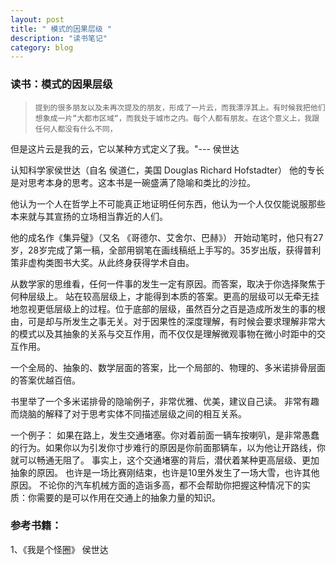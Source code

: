 ```yaml
---
layout: post
title: " 模式的因果层级 "
description: "读书笔记"
category: blog
---
```



### 读书：模式的因果层级

>     提到的很多朋友以及未再次提及的朋友，形成了一片云，而我漂浮其上。有时候我把他们想象成一片“大都市区域“，而我处于城市之内。每个人都有朋友。在这个意义上，我跟任何人都没有什么不同，
但是这片云是我的云，它以某种方式定义了我。"---  侯世达

认知科学家侯世达（自名 侯道仁，美国 Douglas Richard Hofstadter） 他的专长是对思考本身的思考。这本书是一碗盛满了隐喻和类比的沙拉。

他认为一个人在哲学上不可能真正地证明任何东西，他认为一个人仅仅能说服那些本来就与其宣扬的立场相当靠近的人们。

他的成名作《集异璧》（又名 《哥德尔、艾舍尔、巴赫》） 开始动笔时，他只有27岁，28岁完成了第一稿，全部用钢笔在画线稿纸上手写的。35岁出版，获得普利策非虚构类图书大奖。从此终身获得学术自由。

从数学家的思维看，任何一件事的发生一定有原因。而答案，取决于你选择聚焦于何种层级上。
站在较高层级上，才能得到本质的答案。更高的层级可以无牵无挂地忽视更低层级上的过程。位于底部的层级，虽然百分之百是造成所发生的事的根由，可是却与所发生之事无关。对于因果性的深度理解，有时候会要求理解非常大的模式以及其抽象的关系与交互作用，而不仅仅是理解微观事物在微小时距中的交互作用。

一个全局的、抽象的、数学层面的答案，比一个局部的、物理的、多米诺排骨层面的答案优越百倍。

书里举了一个多米诺排骨的隐喻例子，非常优雅、优美，建议自己读。 非常有趣而烧脑的解释了对于思考实体不同描述层级之间的相互关系。

一个例子：
如果在路上，发生交通堵塞。你对着前面一辆车按喇叭，是非常愚蠢的行为。如果你以为引发你寸步难行的原因是你前面那辆车，以为他让开路线，你就可以畅通无阻了。
事实上，这个交通堵塞的背后，潜伏着某种更高层级、更加抽象的原因。
也许是一场比赛刚结束，也许是10里外发生了一场大雪，也许其他原因。
不论你的汽车机械方面的造诣多高，都不会帮助你把握这种情况下的实质：你需要的是可以作用在交通上的抽象力量的知识。

### 参考书籍：
1、《我是个怪圈》 侯世达 

